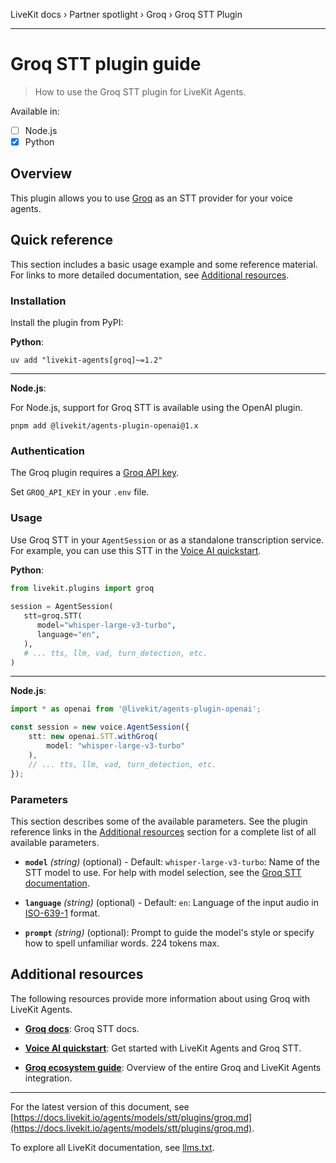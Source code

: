 LiveKit docs › Partner spotlight › Groq › Groq STT Plugin

---

# Groq STT plugin guide

> How to use the Groq STT plugin for LiveKit Agents.

Available in:
- [ ] Node.js
- [x] Python

## Overview

This plugin allows you to use [Groq](https://groq.com/) as an STT provider for your voice agents.

## Quick reference

This section includes a basic usage example and some reference material. For links to more detailed documentation, see [Additional resources](#additional-resources).

### Installation

Install the plugin from PyPI:

**Python**:

```shell
uv add "livekit-agents[groq]~=1.2"

```

---

**Node.js**:

For Node.js, support for Groq STT is available using the OpenAI plugin.

```shell
pnpm add @livekit/agents-plugin-openai@1.x

```

### Authentication

The Groq plugin requires a [Groq API key](https://console.groq.com/keys).

Set `GROQ_API_KEY` in your `.env` file.

### Usage

Use Groq STT in your `AgentSession` or as a standalone transcription service. For example, you can use this STT in the [Voice AI quickstart](https://docs.livekit.io/agents/start/voice-ai.md).

**Python**:

```python
from livekit.plugins import groq
   
session = AgentSession(
   stt=groq.STT(
      model="whisper-large-v3-turbo",
      language="en",
   ),
   # ... tts, llm, vad, turn_detection, etc.
)

```

---

**Node.js**:

```typescript
import * as openai from '@livekit/agents-plugin-openai';

const session = new voice.AgentSession({
    stt: new openai.STT.withGroq(
        model: "whisper-large-v3-turbo"
    ),
    // ... tts, llm, vad, turn_detection, etc.
});

```

### Parameters

This section describes some of the available parameters. See the plugin reference links in the [Additional resources](#additional-resources) section for a complete list of all available parameters.

- **`model`** _(string)_ (optional) - Default: `whisper-large-v3-turbo`: Name of the STT model to use. For help with model selection, see the [Groq STT documentation](https://console.groq.com/docs/speech-to-text).

- **`language`** _(string)_ (optional) - Default: `en`: Language of the input audio in [ISO-639-1](https://en.wikipedia.org/wiki/List_of_ISO_639_language_codes) format.

- **`prompt`** _(string)_ (optional): Prompt to guide the model's style or specify how to spell unfamiliar words. 224 tokens max.

## Additional resources

The following resources provide more information about using Groq with LiveKit Agents.

- **[Groq docs](https://console.groq.com/docs/speech-to-text)**: Groq STT docs.

- **[Voice AI quickstart](https://docs.livekit.io/agents/start/voice-ai.md)**: Get started with LiveKit Agents and Groq STT.

- **[Groq ecosystem guide](https://docs.livekit.io/agents/integrations/groq.md)**: Overview of the entire Groq and LiveKit Agents integration.

---


For the latest version of this document, see [https://docs.livekit.io/agents/models/stt/plugins/groq.md](https://docs.livekit.io/agents/models/stt/plugins/groq.md).

To explore all LiveKit documentation, see [llms.txt](https://docs.livekit.io/llms.txt).